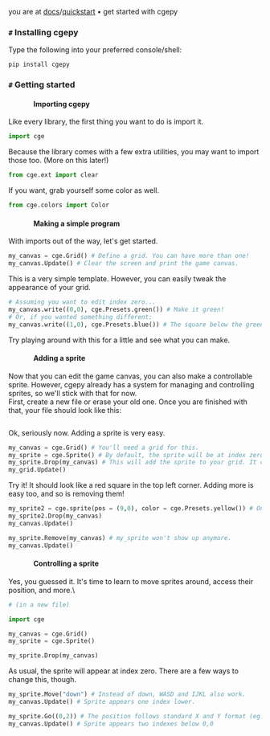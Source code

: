 you are at [docs](https://cgepy.github.io/docs)/[quickstart](https://cgepy.github.io/docs/quickstart) • get started with cgepy

### `#` Installing cgepy
Type the following into your preferred console/shell:

`pip install cgepy`
### `#` Getting started
####                Importing cgepy
Like every library, the first thing you want to do is import it.
```py
import cge
```
Because the library comes with a few extra utilities, you may want to import those too. (More on this later!)
```py
from cge.ext import clear
```
If you want, grab yourself some color as well. 
```py
from cge.colors import Color
```
####                Making a simple program
With imports out of the way, let's get started.
```py
my_canvas = cge.Grid() # Define a grid. You can have more than one!
my_canvas.Update() # Clear the screen and print the game canvas.
```
This is a very simple template. However, you can easily tweak the appearance of your grid.
```py
# Assuming you want to edit index zero...
my_canvas.write((0,0), cge.Presets.green()) # Make it green!
# Or, if you wanted something different:
my_canvas.write((1,0), cge.Presets.blue()) # The square below the green is now blue!
```
Try playing around with this for a little and see what you can make.
####                Adding a sprite
Now that you can edit the game canvas, you can also make a controllable sprite. However, cgepy already has a system for managing and controlling sprites, so we'll stick with that for now.\
First, create a new file or erase your old one. Once you are finished with that, your file should look like this:
```

```
Ok, seriously now. Adding a sprite is very easy.
```py
my_canvas = cge.Grid() # You'll need a grid for this.
my_sprite = cge.Sprite() # By default, the sprite will be at index zero. It's preset (but not limited) to be colored red.
my_sprite.Drop(my_canvas) # This will add the sprite to your grid. It can be in multiple grids at a time!
my_grid.Update()
```
Try it! It should look like a red square in the top left corner. Adding more is easy too, and so is removing them!
```py
my_sprite2 = cge.sprite(pos = (9,0), color = cge.Presets.yellow()) # On the other side of the canvas!
my_sprite2.Drop(my_canvas)
my_canvas.Update()

my_sprite.Remove(my_canvas) # my_sprite won't show up anymore.
my_canvas.Update()
```
####                Controlling a sprite
Yes, you guessed it. It's time to learn to move sprites around, access their position, and more.\
```py
# (in a new file)

import cge

my_canvas = cge.Grid()
my_sprite = cge.Sprite()

my_sprite.Drop(my_canvas)
```
As usual, the sprite will appear at index zero. There are a few ways to change this, though.
```py
my_sprite.Move("down") # Instead of down, WASD and IJKL also work.
my_canvas.Update() # Sprite appears one index lower.

my_sprite.Go((0,2)) # The position follows standard X and Y format (eg. X,Y instead of Y,X)
my_canvas.Update() # Sprite appears two indexes below 0,0
```
